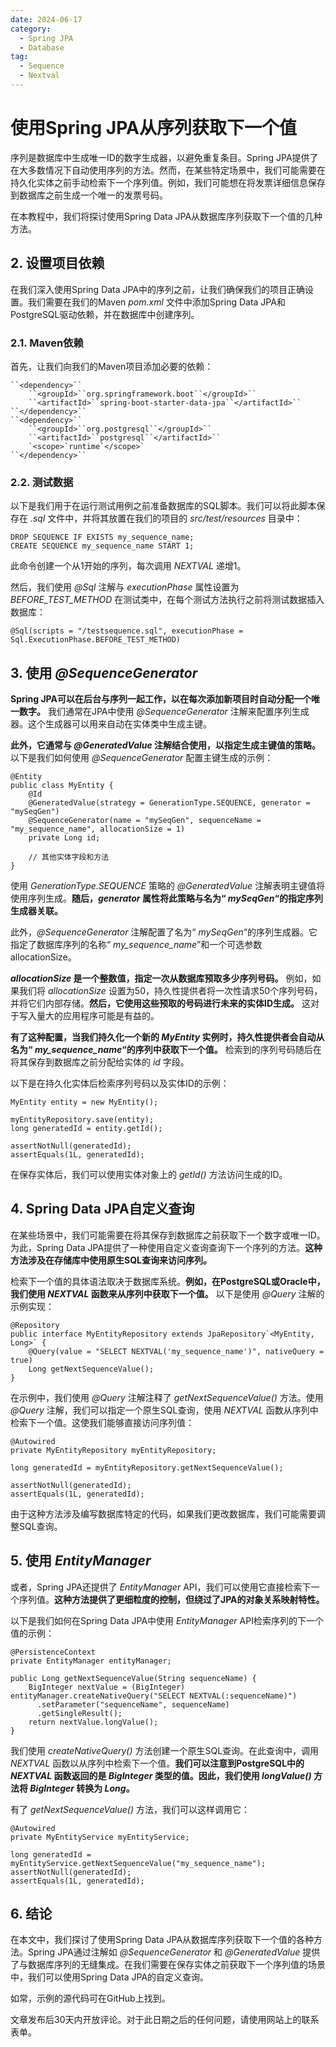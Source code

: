 ```yaml
---
date: 2024-06-17
category:
  - Spring JPA
  - Database
tag:
  - Sequence
  - Nextval
---
```

# 使用Spring JPA从序列获取下一个值

序列是数据库中生成唯一ID的数字生成器，以避免重复条目。Spring JPA提供了在大多数情况下自动使用序列的方法。然而，在某些特定场景中，我们可能需要在持久化实体之前手动检索下一个序列值。例如，我们可能想在将发票详细信息保存到数据库之前生成一个唯一的发票号码。

在本教程中，我们将探讨使用Spring Data JPA从数据库序列获取下一个值的几种方法。

## 2. 设置项目依赖
在我们深入使用Spring Data JPA中的序列之前，让我们确保我们的项目正确设置。我们需要在我们的Maven _pom.xml_ 文件中添加Spring Data JPA和PostgreSQL驱动依赖，并在数据库中创建序列。

### 2.1. Maven依赖
首先，让我们向我们的Maven项目添加必要的依赖：

```
``<dependency>``
    ``<groupId>``org.springframework.boot``</groupId>``
    ``<artifactId>``spring-boot-starter-data-jpa``</artifactId>``
``</dependency>``
``<dependency>``
    ``<groupId>``org.postgresql``</groupId>``
    ``<artifactId>``postgresql``</artifactId>``
    `<scope>`runtime`</scope>`
``</dependency>``
```

### 2.2. 测试数据
以下是我们用于在运行测试用例之前准备数据库的SQL脚本。我们可以将此脚本保存在 _.sql_ 文件中，并将其放置在我们的项目的 _src/test/resources_ 目录中：

```
DROP SEQUENCE IF EXISTS my_sequence_name;
CREATE SEQUENCE my_sequence_name START 1;
```

此命令创建一个从1开始的序列，每次调用 _NEXTVAL_ 递增1。

然后，我们使用 _@Sql_ 注解与 _executionPhase_ 属性设置为 _BEFORE_TEST_METHOD_ 在测试类中，在每个测试方法执行之前将测试数据插入数据库：

```
@Sql(scripts = "/testsequence.sql", executionPhase = Sql.ExecutionPhase.BEFORE_TEST_METHOD)
```

## 3. 使用 _@SequenceGenerator_
**Spring JPA可以在后台与序列一起工作，以在每次添加新项目时自动分配一个唯一数字。** 我们通常在JPA中使用 _@SequenceGenerator_ 注解来配置序列生成器。这个生成器可以用来自动在实体类中生成主键。

**此外，它通常与 _@GeneratedValue_ 注解结合使用，以指定生成主键值的策略。** 以下是我们如何使用 _@SequenceGenerator_ 配置主键生成的示例：

```
@Entity
public class MyEntity {
    @Id
    @GeneratedValue(strategy = GenerationType.SEQUENCE, generator = "mySeqGen")
    @SequenceGenerator(name = "mySeqGen", sequenceName = "my_sequence_name", allocationSize = 1)
    private Long id;

    // 其他实体字段和方法
}
```

使用 _GenerationType.SEQUENCE_ 策略的 _@GeneratedValue_ 注解表明主键值将使用序列生成。**随后，_generator_ 属性将此策略与名为“ _mySeqGen_“的指定序列生成器关联。**

此外，_@SequenceGenerator_ 注解配置了名为“ _mySeqGen_“的序列生成器。它指定了数据库序列的名称“ _my_sequence_name_”和一个可选参数allocationSize。

**_allocationSize_ 是一个整数值，指定一次从数据库预取多少序列号码。** 例如，如果我们将 _allocationSize_ 设置为50，持久性提供者将一次性请求50个序列号码，并将它们内部存储。**然后，它使用这些预取的号码进行未来的实体ID生成。** 这对于写入量大的应用程序可能是有益的。

**有了这种配置，当我们持久化一个新的 _MyEntity_ 实例时，持久性提供者会自动从名为“ _my_sequence_name_“的序列中获取下一个值。** 检索到的序列号码随后在将其保存到数据库之前分配给实体的 _id_ 字段。

以下是在持久化实体后检索序列号码以及实体ID的示例：

```
MyEntity entity = new MyEntity();

myEntityRepository.save(entity);
long generatedId = entity.getId();

assertNotNull(generatedId);
assertEquals(1L, generatedId);
```

在保存实体后，我们可以使用实体对象上的 _getId()_ 方法访问生成的ID。

## 4. Spring Data JPA自定义查询
在某些场景中，我们可能需要在将其保存到数据库之前获取下一个数字或唯一ID。为此，Spring Data JPA提供了一种使用自定义查询查询下一个序列的方法。**这种方法涉及在存储库中使用原生SQL查询来访问序列。**

检索下一个值的具体语法取决于数据库系统。**例如，在PostgreSQL或Oracle中，我们使用 _NEXTVAL_ 函数来从序列中获取下一个值。** 以下是使用 _@Query_ 注解的示例实现：

```
@Repository
public interface MyEntityRepository extends JpaRepository`<MyEntity, Long>` {
    @Query(value = "SELECT NEXTVAL('my_sequence_name')", nativeQuery = true)
    Long getNextSequenceValue();
}
```

在示例中，我们使用 _@Query_ 注解注释了 _getNextSequenceValue()_ 方法。使用 _@Query_ 注解，我们可以指定一个原生SQL查询，使用 _NEXTVAL_ 函数从序列中检索下一个值。这使我们能够直接访问序列值：

```
@Autowired
private MyEntityRepository myEntityRepository;

long generatedId = myEntityRepository.getNextSequenceValue();

assertNotNull(generatedId);
assertEquals(1L, generatedId);
```

由于这种方法涉及编写数据库特定的代码，如果我们更改数据库，我们可能需要调整SQL查询。

## 5. 使用 _EntityManager_
或者，Spring JPA还提供了 _EntityManager_ API，我们可以使用它直接检索下一个序列值。**这种方法提供了更细粒度的控制，但绕过了JPA的对象关系映射特性。**

以下是我们如何在Spring Data JPA中使用 _EntityManager_ API检索序列的下一个值的示例：

```
@PersistenceContext
private EntityManager entityManager;

public Long getNextSequenceValue(String sequenceName) {
    BigInteger nextValue = (BigInteger) entityManager.createNativeQuery("SELECT NEXTVAL(:sequenceName)")
      .setParameter("sequenceName", sequenceName)
      .getSingleResult();
    return nextValue.longValue();
}
```

我们使用 _createNativeQuery()_ 方法创建一个原生SQL查询。在此查询中，调用 _NEXTVAL_ 函数以从序列中检索下一个值。**我们可以注意到PostgreSQL中的 _NEXTVAL_ 函数返回的是 _BigInteger_ 类型的值。因此，我们使用 _longValue()_ 方法将 _BigInteger_ 转换为 _Long_。**

有了 _getNextSequenceValue()_ 方法，我们可以这样调用它：

```
@Autowired
private MyEntityService myEntityService;

long generatedId = myEntityService.getNextSequenceValue("my_sequence_name");
assertNotNull(generatedId);
assertEquals(1L, generatedId);
```

## 6. 结论
在本文中，我们探讨了使用Spring Data JPA从数据库序列获取下一个值的各种方法。Spring JPA通过注解如 _@SequenceGenerator_ 和 _@GeneratedValue_ 提供了与数据库序列的无缝集成。在我们需要在保存实体之前获取下一个序列值的场景中，我们可以使用Spring Data JPA的自定义查询。

如常，示例的源代码可在GitHub上找到。

文章发布后30天内开放评论。对于此日期之后的任何问题，请使用网站上的联系表单。